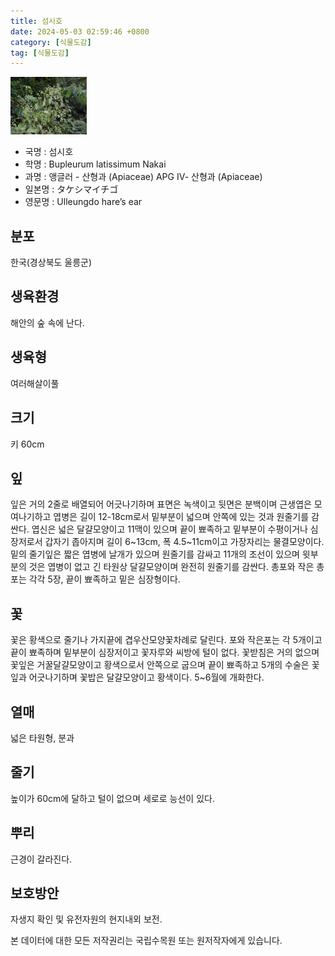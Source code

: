 ```yaml
---
title: 섬시호
date: 2024-05-03 02:59:46 +0800
category: [식물도감]
tag: [식물도감]
---
```




![섬시호](/assets/img/fileUpload/plants/basic/Umbelliferae/Bupleurum/7413/7413_20150807030906026files_th.jpg)
- 국명 : 섬시호
- 학명 : Bupleurum latissimum Nakai
- 과명 : 앵글러 - 산형과 (Apiaceae) APG Ⅳ- 산형과 (Apiaceae)
- 일본명 : タケシマイチゴ
- 영문명 : Ulleungdo hare’s ear


## 분포
한국(경상북도 울릉군) 
## 생육환경
해안의 숲 속에 난다.
## 생육형
여러해살이풀 
## 크기
키 60cm
## 잎
잎은 거의 2줄로 배열되어 어긋나기하며 표면은 녹색이고 뒷면은 분백이며 근생엽은 모여나기하고 엽병은 길이 12-18cm로서 밑부분이 넓으며 안쪽에 있는 것과 원줄기를 감싼다. 엽신은 넓은 달걀모양이고 11맥이 있으며 끝이 뾰족하고 밑부분이 수평이거나 심장저로서 갑자기 좁아지며 길이 6~13cm, 폭 4.5~11cm이고 가장자리는 물결모양이다. 밑의 줄기잎은 짧은 엽병에 날개가 있으며 원줄기를 감싸고 11개의 조선이 있으며 윗부분의 것은 엽병이 없고 긴 타원상 달걀모양이며 완전히 원줄기를 감싼다. 총포와 작은 총포는 각각 5장, 끝이 뾰족하고 밑은 심장형이다.
## 꽃
꽃은 황색으로 줄기나 가지끝에 겹우산모양꽃차례로 달린다. 포와 작은포는 각 5개이고 끝이 뾰족하며 밑부분이 심장저이고 꽃자루와 씨방에 털이 없다. 꽃받침은 거의 없으며 꽃잎은 거꿀달걀모양이고 황색으로서 안쪽으로 굽으며 끝이 뾰족하고 5개의 수술은 꽃잎과 어긋나기하며 꽃밥은 달걀모양이고 황색이다. 5~6월에 개화한다. 
## 열매
넓은 타원형, 분과
## 줄기
높이가 60cm에 달하고 털이 없으며 세로로 능선이 있다.
## 뿌리
근경이 갈라진다.
## 보호방안
자생지 확인 및 유전자원의 현지내외 보전.






본 데이터에 대한 모든 저작권리는 국립수목원 또는 원저작자에게 있습니다.
